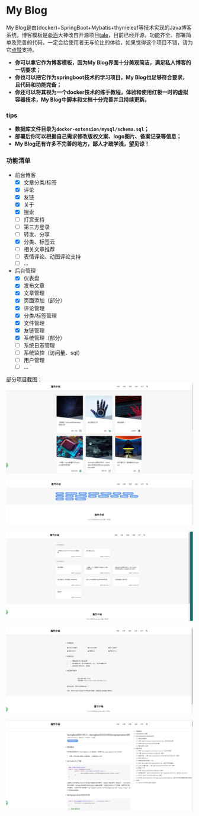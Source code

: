 # My Blog

My Blog是由(docker)+SpringBoot+Mybatis+thymeleaf等技术实现的Java博客系统，博客模板是[@涵](https://github.com/ZHENFENG13/My-Blog)大神改自开源项目[tale](https://github.com/otale/tale)，目前已经开源，功能齐全、部署简单及完善的代码，一定会给使用者无与伦比的体验，如果觉得这个项目不错，请为它[点赞](https://github.com/otale/tale)支持。

- **你可以拿它作为博客模板，因为My Blog界面十分美观简洁，满足私人博客的一切要求；**
- **你也可以把它作为springboot技术的学习项目，My Blog也足够符合要求，且代码和功能完备；**
- **你还可以将其视为一个docker技术的练手教程，体验和使用红极一时的虚拟容器技术，My Blog中脚本和文档十分完善并且持续更新。**

### tips

- **数据库文件目录为```docker-extension/mysql/schema.sql```；**
- **部署后你可以根据自己需求修改版权文案、logo图片、备案记录等信息；**
- **My Blog还有许多不完善的地方，鄙人才疏学浅，望见谅！**

### 功能清单
- 前台博客
  - [x] 文章分类/标签
  - [x] 评论
  - [x] 友链
  - [x] 关于
  - [x] 搜索
  - [ ] 打赏支持
  - [ ] 第三方登录
  - [ ] 转发、分享
  - [x] 分类、标签云
  - [ ] 相关文章推荐
  - [ ] 表情评论、动图评论支持
  - [ ] ...
- 后台管理
  - [x] 仪表盘
  - [x] 发布文章
  - [x] 文章管理
  - [x] 页面添加（部分）
  - [x] 评论管理
  - [x] 分类/标签管理
  - [x] 文件管理
  - [x] 友链管理
  - [x] 系统管理（部分）
  - [ ] 系统日志管理
  - [ ] 系统监控（访问量、sql）
  - [ ] 用户管理
  - [ ] ...

部分项目截图：
![](https://github.com/ZhaoGitHub1/My-Blog/blob/master/screenshot/1.png)

![](https://github.com/ZhaoGitHub1/My-Blog/blob/master/screenshot/2.png)

![](https://github.com/ZhaoGitHub1/My-Blog/blob/master/screenshot/3.png)

![](https://github.com/ZhaoGitHub1/My-Blog/blob/master/screenshot/4.png)

![](https://github.com/ZhaoGitHub1/My-Blog/blob/master/screenshot/5.png)
